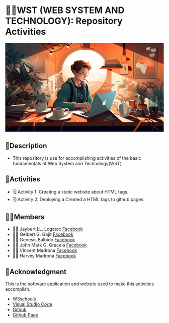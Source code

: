 # 🧑‍💻WST (WEB SYSTEM AND TECHNOLOGY): Repository Activities

<p align="center">

![CodingCat](./Assets/Image/github%20background%20image.png)

</p>

## 📑Description 
* This repository is use for accomplishing activities of the basic fundamentals of Web System and Technology(WST) 
## 📝Activities
* 🗒️ Activity 1: Creating a static website about HTML tags.
* 🗒️ Activity 2: Deploying a Created a HTML tags to github pages.
## 🤵‍♂️Members
* 👨‍💻 Jaybert LL. Logatoc [Facebook](https://web.facebook.com/profile.php?id=100094664191586)
* 👨‍💻 Gelbert G. Gojit [Facebook](https://web.facebook.com/gojitgelbert)
* 👨‍💻 Genesis Balbido [Facebook](https://web.facebook.com/Shingketsu)
* 👨‍💻 John Mark G. Gracela [Facebook](https://web.facebook.com/johnmark.gracela)
* 👨‍💻 Vincent Madrona [Facebook](https://web.facebook.com/vincentrusellmadrona)
* 👨‍💻 Harvey Madrona [Facebook](https://web.facebook.com/harbmadrona)
## 📖Acknowledgment
This is the software application and website used to make this activities accomplish. 

* [W3schools](https://www.w3schools.com/html/)
* [Visual Studio Code](https://code.visualstudio.com/)
* [Github](https://github.com/)
* [Github Page](https://pages.github.com/)